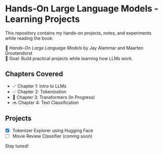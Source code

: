 # Hands-On Large Language Models - Learning Projects

This repository contains my hands-on projects, notes, and experiments while reading the book:

📘 *Hands-On Large Language Models* by Jay Alammar and Maarten Grootendorst  
🧠 Goal: Build practical projects while learning how LLMs work.

## Chapters Covered
- ✅ Chapter 1: Intro to LLMs
- ✅ Chapter 2: Tokenization
- 🔄 Chapter 3: Transformers (In Progress)
- 🔜 Chapter 4: Text Classification

## Projects
- [x] Tokenizer Explorer using Hugging Face
- [ ] Movie Review Classifier (coming soon)

Stay tuned!
